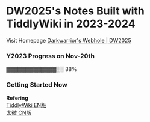 # DW2025's Notes Built with TiddlyWiki in 2023-2024
Visit Homepage [Darkwarrior's Webhole | DW2025](https://darkwarrior2025.xyz)    

### Y2023 Progress on Nov-20th   

▓▓▓▓▓▓▓▓▓▓▓▓▓░░ 88%   

### Getting Started Now 
**Refering**    
[TiddlyWiki EN版](https://tiddlywiki.com/#GettingStarted)      
[太微 CN版](https://keatonlao.github.io/tiddlywiki-xp/)    
